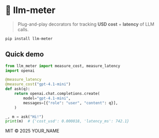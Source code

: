 # 🧮 llm-meter

> Plug-and-play decorators for tracking **USD cost** + **latency** of LLM calls.

```bash
pip install llm-meter
```

## Quick demo

```python
from llm_meter import measure_cost, measure_latency
import openai

@measure_latency
@measure_cost("gpt-4.1-mini")
def ask(q):
    return openai.chat.completions.create(
        model="gpt-4.1-mini",
        messages=[{"role": "user", "content": q}],
    )

_, m = ask("Hi!")
print(m)  # {'cost_usd': 0.000018, 'latency_ms': 742.1}
```

MIT © 2025 YOUR_NAME
